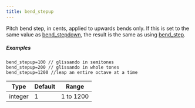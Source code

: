 ```yaml
---
title: bend_stepup
---
```

Pitch bend step, in cents, applied to upwards bends only. If this is set to the
same value as [bend_stepdown](bend_stepdown), the result is the same as using
[bend_step](bend_step).

##### Examples

```
bend_stepup=100 // glissando in semitones
bend_stepup=200 // glissando in whole tones
bend_stepup=1200 //leap an entire octave at a time
```

| Type    | Default | Range     |
| ---     | ---     | ---       |
| integer | 1       | 1 to 1200 |
